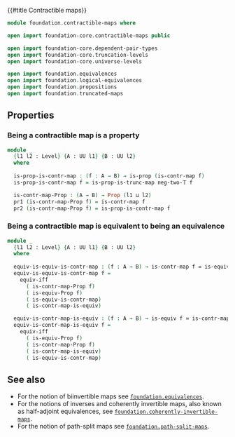 {{#title  Contractible maps}}

```agda
module foundation.contractible-maps where

open import foundation-core.contractible-maps public

open import foundation-core.dependent-pair-types
open import foundation-core.truncation-levels
open import foundation-core.universe-levels

open import foundation.equivalences
open import foundation.logical-equivalences
open import foundation.propositions
open import foundation.truncated-maps
```

## Properties

### Being a contractible map is a property

```agda
module _
  {l1 l2 : Level} {A : UU l1} {B : UU l2}
  where
  
  is-prop-is-contr-map : (f : A → B) → is-prop (is-contr-map f)
  is-prop-is-contr-map f = is-prop-is-trunc-map neg-two-𝕋 f

  is-contr-map-Prop : (A → B) → Prop (l1 ⊔ l2)
  pr1 (is-contr-map-Prop f) = is-contr-map f
  pr2 (is-contr-map-Prop f) = is-prop-is-contr-map f
```

### Being a contractible map is equivalent to being an equivalence

```agda
module _
  {l1 l2 : Level} {A : UU l1} {B : UU l2}
  where
  
  equiv-is-equiv-is-contr-map : (f : A → B) → is-contr-map f ≃ is-equiv f
  equiv-is-equiv-is-contr-map f =
    equiv-iff
      ( is-contr-map-Prop f)
      ( is-equiv-Prop f)
      ( is-equiv-is-contr-map)
      ( is-contr-map-is-equiv)

  equiv-is-contr-map-is-equiv : (f : A → B) → is-equiv f ≃ is-contr-map f
  equiv-is-contr-map-is-equiv f =
    equiv-iff
      ( is-equiv-Prop f)
      ( is-contr-map-Prop f)
      ( is-contr-map-is-equiv)
      ( is-equiv-is-contr-map)
```

## See also

- For the notion of biinvertible maps see
  [`foundation.equivalences`](foundation.equivalences.html).
- For the notions of inverses and coherently invertible maps, also known as half-adjoint equivalences, see
  [`foundation.coherently-invertible-maps`](foundation.coherently-invertible-maps.html).
- For the notion of path-split maps see
  [`foundation.path-split-maps`](foundation.path-split-maps.html).
